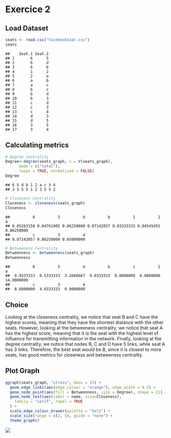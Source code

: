 Exercice 2
================

## Load Dataset

``` r
seats <- read.csv("FacebookSeat.csv")
seats
```

    ##    Seat.1 Seat.2
    ## 1       6      5
    ## 2       6      d
    ## 3       6      b
    ## 4       1      2
    ## 5       2      a
    ## 6       a      b
    ## 7       a      c
    ## 8       b      c
    ## 9       b      d
    ## 10      b      3
    ## 11      c      d
    ## 12      c      3
    ## 13      c      4
    ## 14      d      3
    ## 15      d      5
    ## 16      3      5
    ## 17      3      4

## Calculating metrics

``` r
# Degree Centrality
Degree<-degree(seats_graph, v = V(seats_graph), 
      mode = c("total"), 
      loops = TRUE, normalized = FALSE)
Degree
```

    ## 6 5 d b 1 2 a c 3 4 
    ## 3 3 5 5 1 2 3 5 5 2

``` r
# Closeness Centrality
Closeness <- closeness(seats_graph)
Closeness
```

    ##          6          5          d          b          1          2          a 
    ## 0.05263158 0.04761905 0.06250000 0.07142857 0.03333333 0.04545455 0.06250000 
    ##          c          3          4 
    ## 0.07142857 0.06250000 0.05000000

``` r
# Betweeness Centrality
Betweenness <- betweenness(seats_graph)
Betweenness
```

    ##          6          5          d          b          1          2          a 
    ##  0.9333333  0.5333333  3.2666667  9.0333333  0.0000000  8.0000000 14.0000000 
    ##          c          3          4 
    ##  8.6000000  4.6333333  0.0000000

## Choice

Looking at the closeness centrality, we notice that seat B and C have
the highest scores, meaning that they have the shortest distance with
the other seats. However, looking at the betweeness centrality, we
notice that seat A has the highest score, meaning that it is the seat
with the highest level of influence for transmitting information in the
network. Finally, looking at the degree centrality, we notice that nodes
B, C and D have 5 links, while seat A has 3 links. Therefore, the best
seat would be B, since it is closest to more seats, has good metrics for
closeness and betweeness centrality.

## Plot Graph

``` r
ggraph(seats_graph, "stress", bbox = 15) +
  geom_edge_link2(aes(edge_colour = "orange"), edge_width = 0.5) +
  geom_node_point(aes(fill = Betweenness, size = Degree), shape = 21) +
  geom_node_text(aes(label = name, size=Closeness),
    family = "serif", repel = TRUE
  ) +
  scale_edge_colour_brewer(palette = "Set1") +
  scale_size(range = c(2, 5), guide = "none") +
  theme_graph() 
```

![](Exercice-2_files/figure-gfm/unnamed-chunk-5-1.png)<!-- -->

